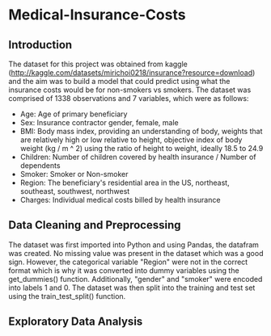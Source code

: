 # Medical-Insurance-Costs
 
 ## Introduction 
The dataset for this project was obtained from kaggle (http://kaggle.com/datasets/mirichoi0218/insurance?resource=download) and the aim was to build a model that could predict using what the insurance costs would be for non-smokers vs smokers. The dataset was comprised of 1338 observations and 7 variables, which were as follows:

* Age: Age of primary beneficiary
* Sex: Insurance contractor gender, female, male
* BMI: Body mass index, providing an understanding of body, weights that are relatively high or low relative to height, objective index of body weight (kg / m ^ 2) using the ratio of height to weight, ideally 18.5 to 24.9
* Children: Number of children covered by health insurance / Number of dependents
* Smoker: Smoker or Non-smoker
* Region: The beneficiary's residential area in the US, northeast, southeast, southwest, northwest
* Charges: Individual medical costs billed by health insurance

## Data Cleaning and Preprocessing

The dataset was first imported into Python and using Pandas, the datafram was created. No missing value was present in the dataset which was a good sign. However, the categorical variable "Region" were not in the correct format which is why it was converted into dummy variables using the get_dummies() function. Additionally, "gender" and "smoker" were encoded into labels 1 and 0. The dataset was then split into the training and test set using the train_test_split() function. 

## Exploratory Data Analysis





